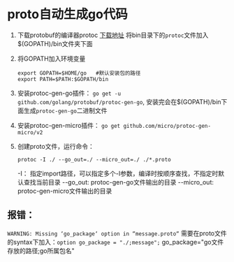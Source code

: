 # proto自动生成go代码

1. 下载protobuf的编译器protoc
    [下载地址](https://github.com/google/protobuf/releases)
    将bin目录下的`protoc`文件加入$(GOPATH)/bin文件夹下面

2. 将GOPATH加入环境变量
    ```
    export GOPATH=$HOME/go   #默认安装包的路径
    export PATH=$PATH:$GOPATH/bin
    ```
   
3. 安装protoc-gen-go插件： `go get -u github.com/golang/protobuf/protoc-gen-go`, 
安装完会在$(GOPATH)/bin下面生成`protoc-gen-go`二进制文件

4. 安装protoc-gen-micro插件： `go get github.com/micro/protoc-gen-micro/v2`

5. 创建proto文件，运行命令：
    ```
    protoc -I ./ --go_out=./ --micro_out=./ ./*.proto
    ```
    -I： 指定import路径，可以指定多个-I参数，编译时按顺序查找，不指定时默认查找当前目录
    --go_out: protoc-gen-go文件输出的目录
    --micro_out: protoc-gen-micro文件输出的目录

## 报错：
`WARNING: Missing ‘go_package‘ option in “message.proto“` 需要在proto文件的syntax下加入：`option go_package = "./;message";`
go_package="go文件存放的路径;go所属包名"